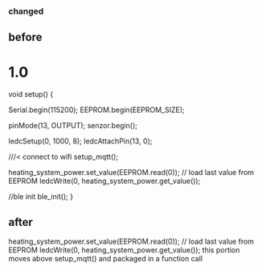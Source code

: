 ### changed

## before

# 1.0
void setup() 
{

  Serial.begin(115200);
  EEPROM.begin(EEPROM_SIZE);

  pinMode(13, OUTPUT);
  senzor.begin();

  ledcSetup(0, 1000, 8);
  ledcAttachPin(13, 0);

  ///< connect to wifi
  setup_mqtt();

  heating_system_power.set_value(EEPROM.read(0));         // load last value from EEPROM
  ledcWrite(0, heating_system_power.get_value());

  //ble init
  ble_init();
}

## after

  heating_system_power.set_value(EEPROM.read(0));         // load last value from EEPROM
  ledcWrite(0, heating_system_power.get_value());
this portion moves above setup_mqtt() and packaged in a function call
